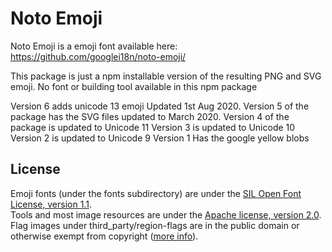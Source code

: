 # Noto Emoji

Noto Emoji is a emoji font available here:
https://github.com/googlei18n/noto-emoji/

This package is just a npm installable version of the resulting PNG and SVG emoji.
No font or building tool available in this npm package

Version 6 adds unicode 13 emoji Updated 1st Aug 2020.
Version 5 of the package has the SVG files updated to March 2020.
Version 4 of the package is updated to Unicode 11
Version 3 is updated to Unicode 10
Version 2 is updated to Unicode 9
Version 1 Has the google yellow blobs

## License

Emoji fonts (under the fonts subdirectory) are under the
[SIL Open Font License, version 1.1](fonts/LICENSE).<br/>
Tools and most image resources are under the [Apache license, version 2.0](./LICENSE).
Flag images under third_party/region-flags are in the public domain or
otherwise exempt from copyright ([more info](third_party/region-flags/LICENSE)).
